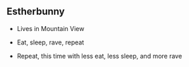 ## Estherbunny

- Lives in Mountain View
- Eat, sleep, rave, repeat

- Repeat, this time with less eat, less sleep, and more rave
